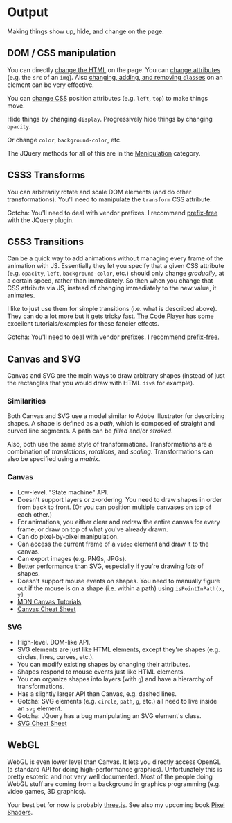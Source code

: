 # Output

Making things show up, hide, and change on the page.

## DOM / CSS manipulation

You can directly [change the HTML](http://api.jquery.com/html/) on the page. You can [change attributes](http://api.jquery.com/attr/) (e.g. the `src` of an `img`). Also [changing, adding, and removing `class`es](http://api.jquery.com/category/manipulation/class-attribute/) on an element can be very effective.

You can [change CSS](http://api.jquery.com/css/) position attributes (e.g. `left`, `top`) to make things move.

Hide things by changing `display`. Progressively hide things by changing `opacity`.

Or change `color`, `background-color`, etc.

The JQuery methods for all of this are in the [Manipulation](http://api.jquery.com/category/Manipulation/) category.

## CSS3 Transforms

You can arbitrarily rotate and scale DOM elements (and do other transformations). You'll need to manipulate the `transform` CSS attribute.

Gotcha: You'll need to deal with vendor prefixes. I recommend [prefix-free](http://leaverou.github.com/prefixfree/) with the JQuery plugin.

## CSS3 Transitions

Can be a quick way to add animations without managing every frame of the animation with JS. Essentially they let you specify that a given CSS attribute (e.g. `opacity`, `left`, `background-color`, etc.) should only change *gradually*, at a certain speed, rather than immediately. So then when you change that CSS attribute via JS, instead of changing immediately to the new value, it animates.

I like to just use them for simple transitions (i.e. what is described above). They can do a lot more but it gets tricky fast. [The Code Player](http://thecodeplayer.com/) has some excellent tutorials/examples for these fancier effects.

Gotcha: You'll need to deal with vendor prefixes. I recommend [prefix-free](http://leaverou.github.com/prefixfree/).

## Canvas and SVG

Canvas and SVG are the main ways to draw arbitrary shapes (instead of just the rectangles that you would draw with HTML `div`s for example).

### Similarities

Both Canvas and SVG use a model similar to Adobe Illustrator for describing shapes. A shape is defined as a *path*, which is composed of straight and curved line segments. A path can be *filled* and/or *stroked*.

Also, both use the same style of transformations. Transformations are a combination of *translations*, *rotations*, and *scaling*. Transformations can also be specified using a *matrix*.

### Canvas

* Low-level. "State machine" API.
* Doesn't support layers or z-ordering. You need to draw shapes in order from back to front. (Or you can position multiple canvases on top of each other.)
* For animations, you either clear and redraw the entire canvas for every frame, or draw on top of what you've already drawn.
* Can do pixel-by-pixel manipulation.
* Can access the current frame of a `video` element and draw it to the canvas.
* Can export images (e.g. PNGs, JPGs).
* Better performance than SVG, especially if you're drawing *lots* of shapes.
* Doesn't support mouse events on shapes. You need to manually figure out if the mouse is on a shape (i.e. within a path) using `isPointInPath(x, y)`
* [MDN Canvas Tutorials](https://developer.mozilla.org/en-US/docs/Canvas_tutorial)
* [Canvas Cheat Sheet](http://www.nihilogic.dk/labs/canvas_sheet/HTML5_Canvas_Cheat_Sheet.pdf)

### SVG

* High-level. DOM-like API.
* SVG elements are just like HTML elements, except they're shapes (e.g. circles, lines, curves, etc.).
* You can modify existing shapes by changing their attributes.
* Shapes respond to mouse events just like HTML elements.
* You can organize shapes into layers (with `g`) and have a hierarchy of transformations.
* Has a slightly larger API than Canvas, e.g. dashed lines.
* Gotcha: SVG elements (e.g. `circle`, `path`, `g`, etc.) all need to live inside an `svg` element.
* Gotcha: JQuery has a bug manipulating an SVG element's class.
* [SVG Cheat Sheet](http://www.cheat-sheets.org/own/svg/index.xhtml)

## WebGL

WebGL is even lower level than Canvas. It lets you directly access OpenGL (a standard API for doing high-performance graphics). Unfortunately this is pretty esoteric and not very well documented. Most of the people doing WebGL stuff are coming from a background in graphics programming (e.g. video games, 3D graphics).

Your best bet for now is probably [three.js](http://mrdoob.github.com/three.js/). See also my upcoming book [Pixel Shaders](http://pixelshaders.com/).